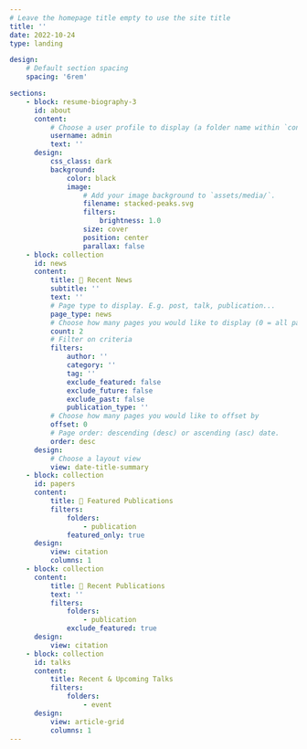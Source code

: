 ```yaml
---
# Leave the homepage title empty to use the site title
title: ''
date: 2022-10-24
type: landing

design:
    # Default section spacing
    spacing: '6rem'

sections:
    - block: resume-biography-3
      id: about
      content:
          # Choose a user profile to display (a folder name within `content/authors/`)
          username: admin
          text: ''
      design:
          css_class: dark
          background:
              color: black
              image:
                  # Add your image background to `assets/media/`.
                  filename: stacked-peaks.svg
                  filters:
                      brightness: 1.0
                  size: cover
                  position: center
                  parallax: false
    - block: collection
      id: news
      content:
          title: 📰 Recent News
          subtitle: ''
          text: ''
          # Page type to display. E.g. post, talk, publication...
          page_type: news
          # Choose how many pages you would like to display (0 = all pages)
          count: 2
          # Filter on criteria
          filters:
              author: ''
              category: ''
              tag: ''
              exclude_featured: false
              exclude_future: false
              exclude_past: false
              publication_type: ''
          # Choose how many pages you would like to offset by
          offset: 0
          # Page order: descending (desc) or ascending (asc) date.
          order: desc
      design:
          # Choose a layout view
          view: date-title-summary
    - block: collection
      id: papers
      content:
          title: 🌟 Featured Publications
          filters:
              folders:
                  - publication
              featured_only: true
      design:
          view: citation
          columns: 1
    - block: collection
      content:
          title: 📝 Recent Publications
          text: ''
          filters:
              folders:
                  - publication
              exclude_featured: true
      design:
          view: citation
    - block: collection
      id: talks
      content:
          title: Recent & Upcoming Talks
          filters:
              folders:
                  - event
      design:
          view: article-grid
          columns: 1
---
```

